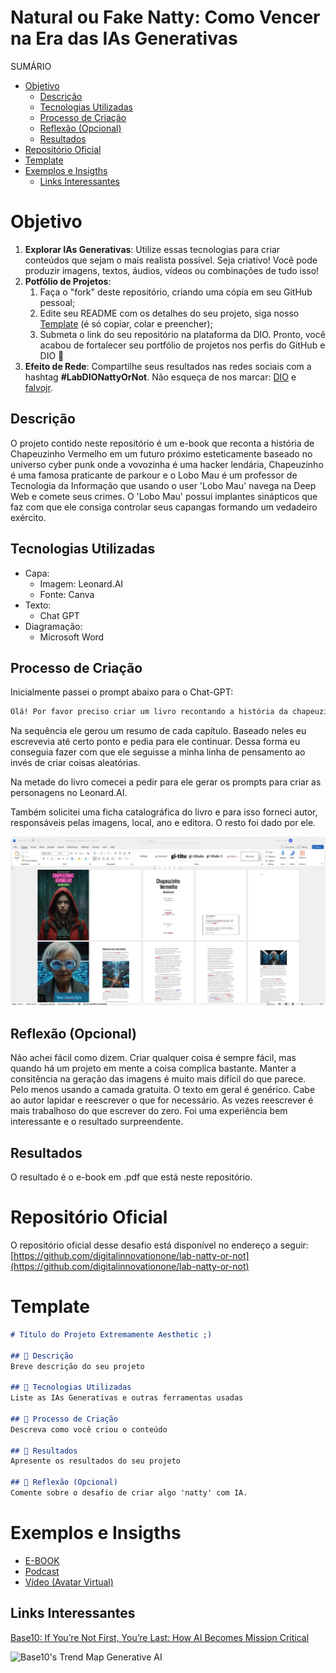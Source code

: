 <h1> Natural ou Fake Natty: Como Vencer na Era das IAs Generativas </h1>

SUMÁRIO
- [Objetivo](#objetivo)
  - [Descrição](#descrição)
  - [Tecnologias Utilizadas](#tecnologias-utilizadas)
  - [Processo de Criação](#processo-de-criação)
  - [Reflexão (Opcional)](#reflexão-opcional)
  - [Resultados](#resultados)
- [Repositório Oficial](#repositório-oficial)
- [Template](#template)
- [Exemplos e Insigths](#exemplos-e-insigths)
  - [Links Interessantes](#links-interessantes)


# Objetivo

1. **Explorar IAs Generativas**: Utilize essas tecnologias para criar conteúdos que sejam o mais realista possível. Seja criativo! Você pode produzir imagens, textos, áudios, vídeos ou combinações de tudo isso!
1. **Potfólio de Projetos**:
    1. Faça o "fork" deste repositório, criando uma cópia em seu GitHub pessoal;
    2. Edite seu README com os detalhes do seu projeto, siga nosso [Template](#template) (é só copiar, colar e preencher);
    3. Submeta o link do seu repositório na plataforma da DIO. Pronto, você acabou de fortalecer seu portfólio de projetos nos perfis do GitHub e DIO 🚀
1. **Efeito de Rede**: Compartilhe seus resultados nas redes sociais com a hashtag **#LabDIONattyOrNot**. Não esqueça de nos marcar: [DIO](https://www.linkedin.com/school/dio-makethechange) e [falvojr](https://www.linkedin.com/in/falvojr).

## Descrição
O projeto contido neste repositório é um e-book que reconta a história de Chapeuzinho Vermelho em um futuro próximo esteticamente baseado no universo cyber punk onde a vovozinha é uma hacker lendária, Chapeuzinho é uma famosa praticante de parkour e o Lobo Mau é um professor de Tecnologia da Informação que usando o user 'Lobo Mau' navega na Deep Web e comete seus crimes. O 'Lobo Mau' possui implantes sinápticos que faz com que ele consiga controlar seus capangas formando um vedadeiro exército.

## Tecnologias Utilizadas

- Capa:
    - Imagem: Leonard.AI
    - Fonte: Canva
- Texto:
    - Chat GPT
- Diagramação:
    - Microsoft Word

## Processo de Criação

Inicialmente passei o prompt abaixo para o Chat-GPT:

```txt
Olá! Por favor preciso criar um livro recontando a história da chapeuzinho vermelho como se ela fosse adolescente e ao invés de morar em uma floresta ela morasse em uma cidade grande e o lobo mal fosse uma pessoa mas de modo que ficasse claro que se trata da história da chapeuzinho vermelho. É preciso atualizar o conto para que seja mais tecnológico colocando elementos cibernéticos com uma pegada cyber punk futurista.
```
Na sequência ele gerou um resumo de cada capítulo. Baseado neles eu escrevevia até certo ponto e pedia para ele continuar. Dessa forma eu conseguia fazer com que ele seguisse a minha linha de pensamento ao invés de criar coisas aleatórias.

Na metade do livro comecei a pedir para ele gerar os prompts para criar as personagens no Leonard.AI.

Também solicitei uma ficha catalográfica do livro e para isso forneci autor, responsáveis pelas imagens, local, ano e editora. O resto foi dado por ele.

![](../img/processo-diagramacao.png)

## Reflexão (Opcional)
Não achei fácil como dizem. Criar qualquer coisa é sempre fácil, mas quando há um projeto em mente a coisa complica bastante. Manter a consitência na geração das imagens é muito mais difícil do que parece. Pelo menos usando a camada gratuita. O texto em geral é genérico. Cabe ao autor lapidar e reescrever o que for necessário. As vezes reescrever é mais trabalhoso do que escrever do zero. Foi uma experiência bem interessante e o resultado surpreendente.


## Resultados
O resultado é o e-book em .pdf que está neste repositório.

# Repositório Oficial
O repositório oficial desse desafio está disponível no endereço a seguir: [https://github.com/digitalinnovationone/lab-natty-or-not](https://github.com/digitalinnovationone/lab-natty-or-not)


# Template

```markdown
# Título do Projeto Extremamente Aesthetic ;)

## 📒 Descrição
Breve descrição do seu projeto

## 🤖 Tecnologias Utilizadas
Liste as IAs Generativas e outras ferramentas usadas

## 🧐 Processo de Criação
Descreva como você criou o conteúdo

## 🚀 Resultados
Apresente os resultados do seu projeto

## 💭 Reflexão (Opcional)
Comente sobre o desafio de criar algo 'natty' com IA.
```

# Exemplos e Insigths

- [E-BOOK](/exemplos/E-BOOK.md)
- [Podcast](/exemplos/PODCAST.md)
- [Vídeo (Avatar Virtual)](/exemplos/VIDEO.md)

## Links Interessantes

[Base10: If You’re Not First, You’re Last: How AI Becomes Mission Critical](https://base10.vc/post/generative-ai-mission-critical/)

![Base10's Trend Map Generative AI](https://github.com/digitalinnovationone/lab-natty-or-not/assets/730492/f4df26e8-f8f7-4419-8252-c69d73ea930c)